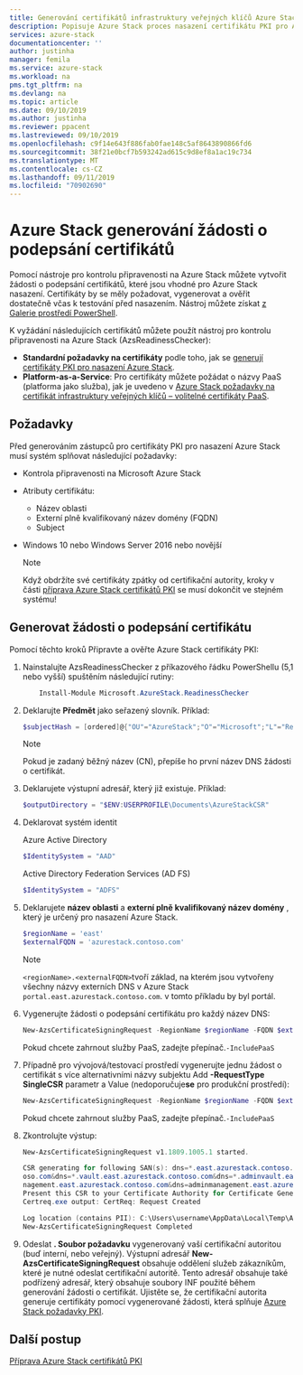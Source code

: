 ```yaml
---
title: Generování certifikátů infrastruktury veřejných klíčů Azure Stack pro nasazení Azure Stack integrovaných systémů | Microsoft Docs
description: Popisuje Azure Stack proces nasazení certifikátu PKI pro Azure Stack integrované systémy.
services: azure-stack
documentationcenter: ''
author: justinha
manager: femila
ms.service: azure-stack
ms.workload: na
pms.tgt_pltfrm: na
ms.devlang: na
ms.topic: article
ms.date: 09/10/2019
ms.author: justinha
ms.reviewer: ppacent
ms.lastreviewed: 09/10/2019
ms.openlocfilehash: c9f14e643f886fab0fae148c5af8643890866fd6
ms.sourcegitcommit: 38f21e0bcf7b593242ad615c9d8ef8a1ac19c734
ms.translationtype: MT
ms.contentlocale: cs-CZ
ms.lasthandoff: 09/11/2019
ms.locfileid: "70902690"
---
```

# <a name="azure-stack-certificates-signing-request-generation"></a>Azure Stack generování žádosti o podepsání certifikátů

Pomocí nástroje pro kontrolu připravenosti na Azure Stack můžete vytvořit žádosti o podepsání certifikátů, které jsou vhodné pro Azure Stack nasazení. Certifikáty by se měly požadovat, vygenerovat a ověřit dostatečně včas k testování před nasazením. Nástroj můžete získat [z Galerie prostředí PowerShell](https://aka.ms/AzsReadinessChecker).

K vyžádání následujících certifikátů můžete použít nástroj pro kontrolu připravenosti na Azure Stack (AzsReadinessChecker):

- **Standardní požadavky na certifikáty** podle toho, jak se [generují certifikáty PKI pro nasazení Azure Stack](azure-stack-get-pki-certs.md).
- **Platform-as-a-Service**: Pro certifikáty můžete požádat o názvy PaaS (platforma jako služba), jak je uvedeno v [Azure Stack požadavky na certifikát infrastruktury veřejných klíčů – volitelné certifikáty PaaS](azure-stack-pki-certs.md#optional-paas-certificates).

## <a name="prerequisites"></a>Požadavky

Před generováním zástupců pro certifikáty PKI pro nasazení Azure Stack musí systém splňovat následující požadavky:

- Kontrola připravenosti na Microsoft Azure Stack
- Atributy certifikátu:
  - Název oblasti
  - Externí plně kvalifikovaný název domény (FQDN)
  - Subject
- Windows 10 nebo Windows Server 2016 nebo novější

  > [!NOTE]  
  > Když obdržíte své certifikáty zpátky od certifikační autority, kroky v části [příprava Azure Stack certifikátů PKI](azure-stack-prepare-pki-certs.md) se musí dokončit ve stejném systému!

## <a name="generate-certificate-signing-requests"></a>Generovat žádosti o podepsání certifikátu

Pomocí těchto kroků Připravte a ověřte Azure Stack certifikáty PKI:

1. Nainstalujte AzsReadinessChecker z příkazového řádku PowerShellu (5,1 nebo vyšší) spuštěním následující rutiny:

    ```powershell  
        Install-Module Microsoft.AzureStack.ReadinessChecker
    ```

2. Deklarujte **Předmět** jako seřazený slovník. Příklad:

    ```powershell  
    $subjectHash = [ordered]@{"OU"="AzureStack";"O"="Microsoft";"L"="Redmond";"ST"="Washington";"C"="US"}
    ```

    > [!note]  
    > Pokud je zadaný běžný název (CN), přepíše ho první název DNS žádosti o certifikát.

3. Deklarujete výstupní adresář, který již existuje. Příklad:

    ```powershell  
    $outputDirectory = "$ENV:USERPROFILE\Documents\AzureStackCSR"
    ```

4. Deklarovat systém identit

    Azure Active Directory

    ```powershell
    $IdentitySystem = "AAD"
    ```

    Active Directory Federation Services (AD FS)

    ```powershell
    $IdentitySystem = "ADFS"
    ```

5. Deklarujete **název oblasti** a **externí plně kvalifikovaný název domény** , který je určený pro nasazení Azure Stack.

    ```powershell
    $regionName = 'east'
    $externalFQDN = 'azurestack.contoso.com'
    ```

    > [!note]  
    > `<regionName>.<externalFQDN>`tvoří základ, na kterém jsou vytvořeny všechny názvy externích DNS v Azure Stack `portal.east.azurestack.contoso.com`. v tomto příkladu by byl portál.  

6. Vygenerujte žádosti o podepsání certifikátu pro každý název DNS:

    ```powershell  
    New-AzsCertificateSigningRequest -RegionName $regionName -FQDN $externalFQDN -subject $subjectHash -OutputRequestPath $OutputDirectory -IdentitySystem $IdentitySystem
    ```

    Pokud chcete zahrnout služby PaaS, zadejte přepínač.```-IncludePaaS```

7. Případně pro vývojová/testovací prostředí vygenerujte jednu žádost o certifikát s více alternativními názvy subjektu Add **-RequestType SingleCSR** parametr a Value (nedoporučuje**se** pro produkční prostředí):

    ```powershell  
    New-AzsCertificateSigningRequest -RegionName $regionName -FQDN $externalFQDN -subject $subjectHash -RequestType SingleCSR -OutputRequestPath $OutputDirectory -IdentitySystem $IdentitySystem
    ```

    Pokud chcete zahrnout služby PaaS, zadejte přepínač.```-IncludePaaS```

8. Zkontrolujte výstup:

    ```powershell  
    New-AzsCertificateSigningRequest v1.1809.1005.1 started.

    CSR generating for following SAN(s): dns=*.east.azurestack.contoso.com&dns=*.blob.east.azurestack.contoso.com&dns=*.queue.east.azurestack.contoso.com&dns=*.table.east.azurestack.cont
    oso.com&dns=*.vault.east.azurestack.contoso.com&dns=*.adminvault.east.azurestack.contoso.com&dns=portal.east.azurestack.contoso.com&dns=adminportal.east.azurestack.contoso.com&dns=ma
    nagement.east.azurestack.contoso.com&dns=adminmanagement.east.azurestack.contoso.com*dn2=*.adminhosting.east.azurestack.contoso.com@dns=*.hosting.east.azurestack.contoso.com
    Present this CSR to your Certificate Authority for Certificate Generation: C:\Users\username\Documents\AzureStackCSR\wildcard_east_azurestack_contoso_com_CertRequest_20180405233530.req
    Certreq.exe output: CertReq: Request Created

    Log location (contains PII): C:\Users\username\AppData\Local\Temp\AzsReadinessChecker\AzsReadinessChecker.log
    New-AzsCertificateSigningRequest Completed
    ```

9. Odeslat **. Soubor požadavku** vygenerovaný vaší certifikační autoritou (buď interní, nebo veřejný).  Výstupní adresář **New-AzsCertificateSigningRequest** obsahuje oddělení služeb zákazníkům, které je nutné odeslat certifikační autoritě.  Tento adresář obsahuje také podřízený adresář, který obsahuje soubory INF použité během generování žádosti o certifikát. Ujistěte se, že certifikační autorita generuje certifikáty pomocí vygenerované žádosti, která splňuje [Azure Stack požadavky PKI](azure-stack-pki-certs.md).

## <a name="next-steps"></a>Další postup

[Příprava Azure Stack certifikátů PKI](azure-stack-prepare-pki-certs.md)

